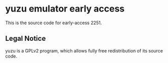 yuzu emulator early access
=============

This is the source code for early-access 2251.

## Legal Notice

yuzu is a GPLv2 program, which allows fully free redistribution of its source code.